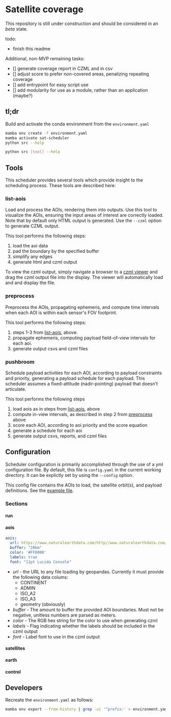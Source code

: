 # Satellite coverage

This repository is still under construction and should be considered in an *beta* state.

todo:
* finish this readme

Additional, non-MVP remaining tasks:
* [] generate coverage report in CZML and in csv
* [] adjust score to prefer non-covered areas, penalizing repeating coverage
* [] add entrypoint for easy script use
* [] add modularity for use as a module, rather than an application (maybe?)

## tl;dr

Build and activate the conda environment from the `environment.yaml`

```bash
mamba env create -f environment.yaml
mamba activate sat-scheduler
python src --help

python src [tool] --help
```

## Tools

This scheduler provides several tools which provide insight to the scheduling process.  These tools are described here:

### list-aois

Load and process the AOIs, rendering them into outputs.  Use this tool to visualize the AOIs, ensuring the input areas of interest
are correctly loaded. Note that by default only HTML output is generated.  Use the `--czml` option to generate CZML output.

This tool performs the following steps:

1. load the aoi data
2. pad the boundary by the specified buffer
3. simplify any edges
4. generate html and czml output

To view the czml output, simply navigate a browser to a [czml viewer](https://cesium.com/cesiumjs/cesium-viewer/) and drag the 
czml output file into the display. The viewer will automatically load and and display the file.

### preprocess

Preprocess the AOIs, propagating ephemeris, and compute time intervals when each AOI is within each sensor's FOV footprint.

This tool performs the following steps:

1. steps 1-3 from [list-aois](#list-aois), above.
2. propagate ephemeris, computing payload field-of-view intervals for each aoi.
3. generate output csvs and czml files

### pushbroom

Schedule payload activities for each AOI, according to payload constraints and priority, generating a payload schedule for each payload. This scheduler assumes a fixed-attitude (nadir-pointing) payload that doesn't articulate.

This tool performs the following steps

1. load aois as in steps from [list-aois](#list-aois), above
2. compute in-view intervals, as described in step 2 from [preprocess](#preprocess) above
3. score each AOI, according to aoi priority and the score equation
4. generate a schedule for each aoi
5. generate output csvs, reports, and czml files

## Configuration

Scheduler configuration is primarily accomplished through the use of a yml configuration file. By
default, this file is `config.yaml` in the current working directory. It can be explictly set by using
the `--config` option.

This config file contains the AOIs to load, the satellite orbit(s), and payload definitions.  See the [example file](config.yaml).

### Sections

#### run

#### aois

```yml
aois:
  url: https://www.naturalearthdata.com/http//www.naturalearthdata.com/download/110m/cultural/ne_110m_admin_0_countries.zip
  buffer: "20km"
  color: '#FF0000'
  labels: true
  font: "11pt Lucida Console"
```

* *url* - the URL to any file loading by geopandas. Currently it must provide the following data colums:
    * CONTINENT
    * ADMIN
    * ISO_A2
    * ISO_A3
    * geometry (obviously)
* *buffer* - The amount to buffer the provided AOI boundaries. Must not be negative, unitless numbers are parsed as meters.
* *color* - The RGB hex string for the color to use when generating czml
* *labels* - Flag indicating whether the labels should be included in the czml output
* *font* - Label font to use in the czml output

#### satellites

#### earth

#### control

## Developers

Recreate the `environment.yaml` as follows:

```bash
mamba env export --from-history | grep -vi '^prefix:' > environment.yaml
```